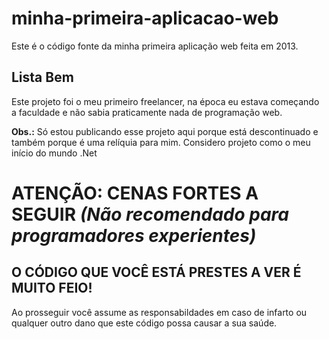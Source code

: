 # minha-primeira-aplicacao-web
Este é o código fonte da minha primeira aplicação web feita em 2013.

## Lista Bem

Este projeto foi o meu primeiro freelancer, na época eu estava começando a faculdade e não sabia praticamente nada de programação web.

**Obs.:** Só estou publicando esse projeto aqui porque está descontinuado e também porque é uma relíquia para mim. Considero projeto como o meu início do mundo .Net

# ATENÇÃO: CENAS FORTES A SEGUIR *(Não recomendado para programadores experientes)*

## O CÓDIGO QUE VOCÊ ESTÁ PRESTES A VER É MUITO FEIO!

Ao prosseguir você assume as responsabildades em caso de infarto ou qualquer outro dano que este código possa causar a sua saúde.
